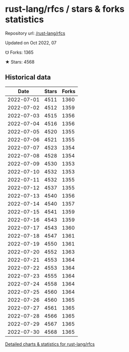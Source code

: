 # rust-lang/rfcs / stars & forks statistics

Repository url: [/rust-lang/rfcs](https://github.com/rust-lang/rfcs)

Updated on Oct 2022, 07

☋ Forks: 1365

★ Stars: 4568

## Historical data
| Date | Stars | Forks |
|------|-------|-------|
| 2022-07-01 | 4511 | 1360 | 
| 2022-07-02 | 4512 | 1359 | 
| 2022-07-03 | 4515 | 1356 | 
| 2022-07-04 | 4516 | 1356 | 
| 2022-07-05 | 4520 | 1355 | 
| 2022-07-06 | 4521 | 1355 | 
| 2022-07-07 | 4523 | 1354 | 
| 2022-07-08 | 4528 | 1354 | 
| 2022-07-09 | 4530 | 1353 | 
| 2022-07-10 | 4532 | 1353 | 
| 2022-07-11 | 4532 | 1355 | 
| 2022-07-12 | 4537 | 1355 | 
| 2022-07-13 | 4540 | 1356 | 
| 2022-07-14 | 4540 | 1357 | 
| 2022-07-15 | 4541 | 1359 | 
| 2022-07-16 | 4543 | 1359 | 
| 2022-07-17 | 4543 | 1360 | 
| 2022-07-18 | 4547 | 1361 | 
| 2022-07-19 | 4550 | 1361 | 
| 2022-07-20 | 4552 | 1363 | 
| 2022-07-21 | 4553 | 1364 | 
| 2022-07-22 | 4553 | 1364 | 
| 2022-07-23 | 4555 | 1364 | 
| 2022-07-24 | 4558 | 1364 | 
| 2022-07-25 | 4560 | 1364 | 
| 2022-07-26 | 4560 | 1365 | 
| 2022-07-27 | 4561 | 1365 | 
| 2022-07-28 | 4566 | 1365 | 
| 2022-07-29 | 4567 | 1365 | 
| 2022-07-30 | 4568 | 1365 | 


[Detailed charts & statistics for rust-lang/rfcs](https://reviewgithub.com/rep/rust-lang/rfcs)
